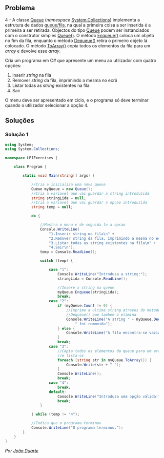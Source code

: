 ## Problema

4 - A classe [Queue] (_namespace_ [System.Collections]) implementa a estrutura
de dados [queue/fila], na qual a primeira coisa a ser inserida é a primeira a
ser retirada. Objectos do tipo [Queue] podem ser instanciados com o construtor
simples [Queue()]. O método [Enqueue()] coloca um objeto no fim da fila,
enquanto o método [Dequeue()] retira o primeiro objeto lá colocado. O método
[ToArray()] copia todos os elementos da fila para um _array_ e devolve esse
_array_.

Cria um programa em C# que apresente um menu ao utilizador com quatro opções:

1. Inserir _string_ na fila
2. Remover _string_ da fila, imprimindo a mesma no ecrã
3. Listar todas as _string_ existentes na fila
4. Sair

O menu deve ser apresentado em ciclo, e o programa só deve terminar quando o
utilizador selecionar a opção 4.

## Soluções

### Solução 1

```cs
using System;
using System.Collections;

namespace LP1Exercises {

    class Program {

        static void Main(string[] args) {

            //Cria e inicializa uma nova queue
            Queue myQueue = new Queue();
            //Cria a variavel que vai guardar a string introduzida
            string stringLida = null;
            //Cria a variavel que vai guardar a opcao introduzida
            string temp = null;

            do {

                //Mostra o menu e de seguida le a opcao
                Console.WriteLine(
                    "1.Inserir string na fila\n" +
                    "2.Remover string da fila, imprimindo a mesma no ecrã\n" +
                    "3.Listar todas as string existentes na fila\n" +
                    "4.Sair\n");
                temp = Console.ReadLine();

                switch (temp) {

                    case "1":
                        Console.WriteLine("Introduza a string:");
                        stringLida = Console.ReadLine();

                        //Insere a string na queue
                        myQueue.Enqueue(stringLida);
                        break;
                    case "2":
                        if (myQueue.Count != 0) {
                            //Imprime a ultima string atraves do metodo
                            //Dequeue() que tambem a elimina
                            Console.WriteLine("A string " + myQueue.Dequeue() +
                                " foi removida");
                        } else {
                            Console.WriteLine("A fila encontra-se vazia.\n");
                        }
                        break;
                    case "3":
                        //Copia todos os elementos da queue para um array
                        //e lista-os
                        foreach (string str in myQueue.ToArray()) {
                            Console.Write(str + " ");
                        }
                        Console.WriteLine();
                        break;
                    case "4":
                        break;
                    default:
                        Console.WriteLine("Introduza uma opção válida!");
                        break;
                }

            } while (temp != "4");

            //Indica que o programa terminou
            Console.WriteLine("O programa terminou.");
        }
    }
}
```

*Por [João Duarte](https://github.com/JoaoAlexandreDuarte)*


[System.Collections]: https://docs.microsoft.com/dotnet/api/system.collections
[Queue]: https://docs.microsoft.com/pt-pt/dotnet/api/system.collections.queue
[queue/fila]: https://en.wikipedia.org/wiki/Queue_(abstract_data_type)
[Queue()]: https://docs.microsoft.com/pt-pt/dotnet/api/system.collections.queue.-ctor#System_Collections_Queue__ctor
[Enqueue()]: https://docs.microsoft.com/pt-pt/dotnet/api/system.collections.queue.enqueue#System_Collections_Queue_Enqueue_System_Object_
[Dequeue()]: https://docs.microsoft.com/pt-pt/dotnet/api/system.collections.queue.dequeue#System_Collections_Queue_Dequeue
[ToArray()]: https://docs.microsoft.com/pt-pt/dotnet/api/system.collections.queue.toarray
